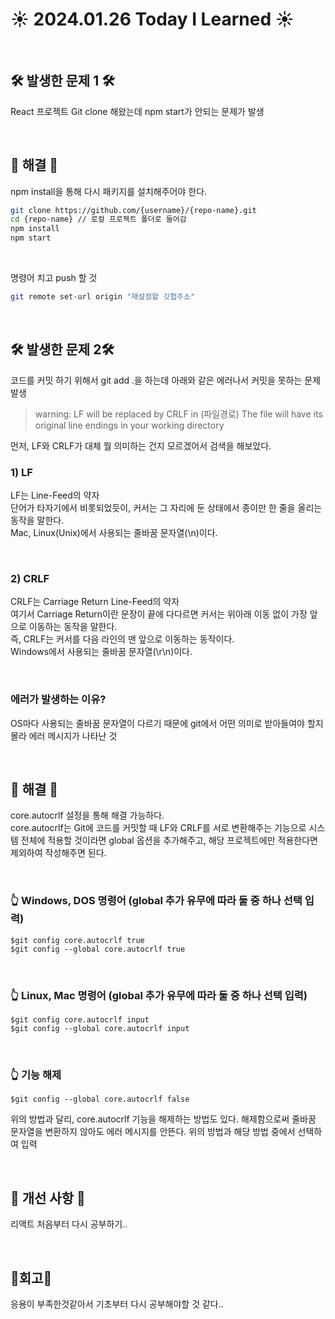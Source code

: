 # ☀️ 2024.01.26 Today I Learned ☀️

<br/>

## 🛠️ 발생한 문제 1 🛠️
React 프로젝트 Git clone 해왔는데 npm start가 안되는 문제가 발생

<br/> 

## 🔔 해결 🔔
npm install을 통해 다시 패키지를 설치해주어야 한다.
```bash
git clone https://github.com/{username}/{repo-name}.git
cd {repo-name} // 로컬 프로젝트 폴더로 들어감 
npm install
npm start
``` 

<br/> 

명령어 치고 push 할 것
```bash
git remote set-url origin "재설정할 깃헙주소"
```

<br/>
 
## 🛠️ 발생한 문제 2🛠️
코드를 커밋 하기 위해서 git add .을 하는데 아래와 같은 에러나서 커밋을 못하는 문제 발생

>warning: LF will be replaced by CRLF in (파일경로)
The file will have its original line endings in your working directory

먼저, LF와 CRLF가 대체 뭘 의미하는 건지 모르겠어서 검색을 해보았다.
### 1) LF
LF는 Line-Feed의 약자 <br/>
단어가 타자기에서 비롯되었듯이, 커서는 그 자리에 둔 상태에서 종이만 한 줄을 올리는 동작을 말한다. <br/>
Mac, Linux(Unix)에서 사용되는 줄바꿈 문자열(\n)이다. <br/>

<br/> 

### 2) CRLF
CRLF는 Carriage Return Line-Feed의 약자 <br/> 
여기서 Carriage Return이란 문장이 끝에 다다르면 커서는 위아래 이동 없이 가장 앞으로 이동하는 동작을 말한다. <br/>
즉, CRLF는 커서를 다음 라인의 맨 앞으로 이동하는 동작이다. <br/>
Windows에서 사용되는 줄바꿈 문자열(\r\n)이다.<br/>

<br/> 

### 에러가 발생하는 이유?
OS마다 사용되는 줄바꿈 문자열이 다르기 때문에 git에서 어떤 의미로 받아들여야 할지 몰라 에러 메시지가 나타난 것

<br/> 

## 🔔 해결 🔔
core.autocrlf 설정을 통해 해결 가능하다. <br/>
core.autocrlf는 Git에 코드를 커밋할 때 LF와 CRLF를 서로 변환해주는 기능으로 시스템 전체에 적용할 것이라면 global 옵션을 추가해주고, 해당 프로젝트에만 적용한다면 제외하여 작성해주면 된다. <br/>

<br/> 

### 👆 Windows, DOS 명령어 (global 추가 유무에 따라 둘 중 하나 선택 입력)
```
$git config core.autocrlf true
$git config --global core.autocrlf true
``` 

<br/>

### 👆 Linux, Mac 명령어 (global 추가 유무에 따라 둘 중 하나 선택 입력)
```
$git config core.autocrlf input
$git config --global core.autocrlf input
```

<br/>

### 👆 기능 해제
```
$git config --global core.autocrlf false
```
위의 방법과 달리, core.autocrlf 기능을 해제하는 방법도 있다. 해제함으로써 줄바꿈 문자열을 변환하지 않아도 에러 메시지를 안뜬다. 위의 방법과 해당 방법 중에서 선택하여 입력

<br/> 

## 📁 개선 사항 📁
리액트 처음부터 다시 공부하기..

<br/>

## 🧸회고🧸
응용이 부족한것같아서 기초부터 다시 공부해야할 것 같다..
